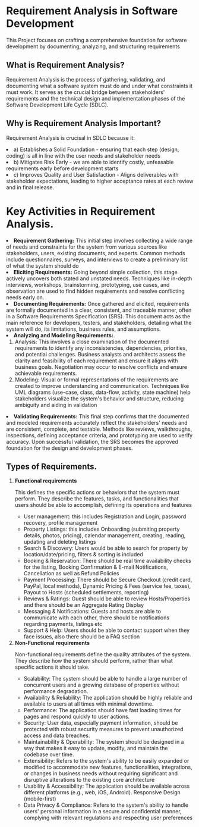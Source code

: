 <h1>Requirement Analysis in Software Development</h1>
<p>
 This Project focuses on crafting a comprehensive foundation for software development by documenting, analyzing, and structuring requirements
</p>

<h2>What is Requirement Analysis?</h2>
<p>
 
Requirement Analysis is the process of gathering, validating, and documenting what a software system must do and under what constraints it must work. It serves as the crucial bridge between stakeholders' requirements and the technical design and implementation phases of the Software Development Life Cycle (SDLC).
</p>
   

<h2>Why is Requirement Analysis Important?</h2>
<p>Requirement Analysis is crucisal in SDLC because it:</p>
  <li>a) Establishes a Solid Foundation - ensuring that each step (design, coding) is all in line with the user needs and stakeholder needs</li>
  <li>b) Mitigates Risk Early - we are able to identify costly, unfeasable requirements early before development starts</li>
  <li>c) Improves Quality and User Satisfaction - Aligns deliverables with stakeholder expectations, leading to higher acceptance rates at each review and in final release.</li>
  
<h1>Key Activities in Requirement Analysis.</h1>
<div>
 <li> <strong>Requirement Gathering:</strong> This initial step involves collecting a wide range of needs and constraints for the system from various sources like stakeholders, users, existing documents, and experts. Common methods include questionnaires, surveys, and interviews to create a preliminary list of what the system should do</li>
 <li> <strong>Eliciting Requirements:</strong> Going beyond simple collection, this stage actively uncovers both stated and unstated needs. Techniques like in-depth interviews, workshops, brainstorming, prototyping, use cases, and observation are used to find hidden requirements and resolve conflicting needs early on.</li>
 <li> <strong>Documenting Requirements:</strong> Once gathered and elicited, requirements are formally documented in a clear, consistent, and traceable manner, often in a Software Requirements Specification (SRS). This document acts as the main reference for developers, testers, and stakeholders, detailing what the system will do, its limitations, business rules, and assumptions.</li>
<li> <strong>Analyzing and Modeling Requirements:</strong>.
 <ol>
  <li>Analysis: This involves a close examination of the documented requirements to identify any inconsistencies, dependencies, priorities, and potential challenges. Business analysts and architects assess the clarity and feasibility of each requirement and ensure it aligns with business goals. Negotiation may occur to resolve conflicts and ensure achievable requirements.</li>
  <li>
 Modeling: Visual or formal representations of the requirements are created to improve understanding and communication. Techniques like UML diagrams (use-case, class, data-flow, activity, state machine) help stakeholders visualize the system's behavior and structure, reducing ambiguity and aiding in validation
  </li>
 </ol>

</li>
<li> <strong>Validating Requirements:</strong> This final step confirms that the documented and modeled requirements accurately reflect the stakeholders' needs and are consistent, complete, and testable. Methods like reviews, walkthroughs, inspections, defining acceptance criteria, and prototyping are used to verify accuracy. Upon successful validation, the SRS becomes the approved foundation for the design and development phases.</li>
</div>

<h2>Types of Requirements.</h2>
<ol>
 <li>
  <strong>Functional requirements</strong>
  <p>
   This defines the specific actions or behaviors that the system must perform. They describe the features, tasks, and functionalities that users should be able to accomplish, defining its operations and features
  </p>
   <ul>
    <li>User management: this includes Registration and Login, password recovery, profile management</li>
    <li>Property Listings: this includes Onboarding (submiting property details, photos, pricing), calendar management, creating, reading, updating and deleting listings</li>
    <li>Search & Discovery: Users would be able to search for property by location/date/pricing, filters & sorting is included</li>
    <li>Booking & Reservation: There should be real time availability checks for the listing, Booking Confirmation & E-mail Notifications,
Cancellation as well as Refund Policies</li>
    <li>Payment Processing: There should be Secure Checkout (credit card, PayPal, local methods), Dynamic Pricing & Fees (service fee, taxes),
Payout to Hosts (scheduled settlements, reporting)</li>
    <li>Reviews & Ratings: Guest should be able to review Hosts/Properties and there should be an Aggregate Rating Display</li>
    <li>Messaging & Notifications: Guests and hosts are able to communicate with each other, there should be notifications regarding payments, listings etc</li>
    <li>Support & Help: Users should be able to contact support when they face issues, also there should be a FAQ section</li>
   </ul>
 </li>
 <li>
  <strong>Non-Functional requirements</strong>
  <p>
   Non-functional requirements define the quality attributes of the system. They describe how the system should perform, rather than what specific actions it should take.
  </p>
   <ul>
    <li>Scalability:  The system should be able to handle a large number of concurrent users and a growing database of properties without performance degradation.</li>
    <li>Availability & Reliability: The application should be highly reliable and available to users at all times with minimal downtime.</li>
    <li>Performance: The application should have fast loading times for pages and respond quickly to user actions.</li>
    <li>Security: User data, especially payment information, should be protected with robust security measures to prevent unauthorized access and data breaches.</li>
    <li>Maintainability & Operability: The system should be designed in a way that makes it easy to update, modify, and maintain the codebase over time.</li>
    <li>Extensibility: Refers to the system's ability to be easily expanded or modified to accommodate new features, functionalities, integrations, or changes in business needs without requiring significant and disruptive alterations to the existing core architecture</li>
    <li>Usability & Accessibility: The application should be available across different platforms (e.g., web, iOS, Android). Responsive Design (mobile-first)</li>
    <li>Data Privacy & Compliance: Refers to the system's ability to handle users' personal information in a secure and confidential manner, complying with relevant regulations and respecting user preferences</li>
   </ul>
 </li>
</ol>
